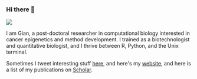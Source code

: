 ### Hi there 👋

![](https://komarev.com/ghpvc/?username=GMFranceschini)

I am Gian, a post-doctoral researcher in computational biology interested in cancer epigenetics and method development.
I trained as a biotechnologist and quantitative biologist, and I thrive between R, Python, and the Unix terminal.

Sometimes I tweet interesting stuff [here](https://twitter.com/GMFranceschini), and here's my [website](https://gmfranceschini.simple.ink/), and here is a list of my publications on [Scholar](https://scholar.google.it/citations?user=wpAFYbkAAAAJ&hl=en).

<!--
**GMFranceschini/GMFranceschini** is a ✨ _special_ ✨ repository because its `README.md` (this file) appears on your GitHub profile.
